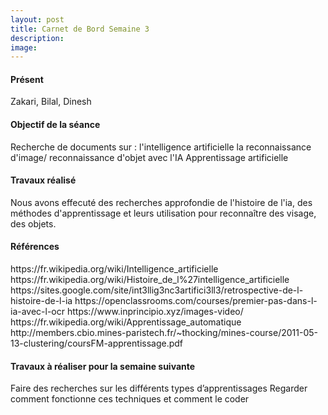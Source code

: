 ```yaml
---
layout: post
title: Carnet de Bord Semaine 3
description:
image:
---
```


<div class="box">
<h4>Présent</h4>
Zakari, Bilal, Dinesh

<h4>Objectif de la séance</h4>
Recherche de documents sur :
l'intelligence artificielle
la reconnaissance d'image/ reconnaissance d'objet avec l'IA
Apprentissage artificielle

<h4>Travaux réalisé</h4>
Nous avons effecuté des recherches approfondie de l'histoire de l'ia, des méthodes d'apprentissage et  leurs utilisation pour reconnaître des visage, des objets.

<h4>Références</h4>
https://fr.wikipedia.org/wiki/Intelligence_artificielle
https://fr.wikipedia.org/wiki/Histoire_de_l%27intelligence_artificielle
https://sites.google.com/site/int3llig3nc3artifici3ll3/retrospective-de-l-histoire-de-l-ia
https://openclassrooms.com/courses/premier-pas-dans-l-ia-avec-l-ocr
https://www.inprincipio.xyz/images-video/
https://fr.wikipedia.org/wiki/Apprentissage_automatique
http://members.cbio.mines-paristech.fr/~thocking/mines-course/2011-05-13-clustering/coursFM-apprentissage.pdf

<h4>Travaux à réaliser pour la semaine suivante</h4>

Faire des recherches sur les différents types d’apprentissages
Regarder comment fonctionne ces techniques et comment le coder


</div>
